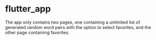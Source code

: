 # flutter_app

The app only contains two pages, one containing a unlimited list of generated random word pairs with the option to select favorites, and the other page containing favorites.
